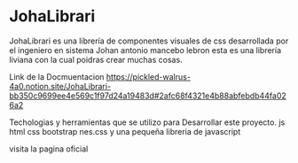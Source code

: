 # JohaLibrari
JohaLibrari  es una librería de componentes visuales de css desarrollada por el ingeniero en sistema Johan antonio mancebo lebron esta es una  librería  liviana con la cual poidras crear muchas cosas.

Link de la Docmuentacion
https://pickled-walrus-4a0.notion.site/JohaLibrari-bb350c9699ee4e569c1f97d24a19483d#2afc68f4321e4b88abfebdb44fa026a2

Techologias y herramientas que se utilizo para Desarrollar este proyecto.
js html css bootstrap nes.css y una pequeña libreria de javascript

visita la pagina oficial


	
